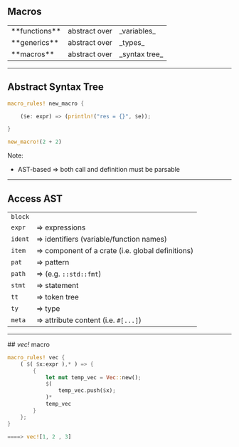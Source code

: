 ## Macros

<table class="no-border center-mid">
<tr class="fragment"> <td>**functions**</td> <td>abstract over</td> <td>_variables_</td> </tr>
<tr class="fragment"> <td>**generics**</td> <td>abstract over</td> <td>_types_</td>
<tr class="fragment"> <td>**macros**</td> <td>abstract over</td> <td>_syntax tree_</td>
</table>

---

## **A**bstract **S**yntax **T**ree

```rust
macro_rules! new_macro {

    ($e: expr) => (println!("res = {}", $e));

}

new_macro!(2 + 2)
```

Note:
* AST-based ⇒ both call and definition must be parsable 

---

## Access AST 

| | |
| --- | --- |
| `block` | |
| `expr` | ⇒ expressions
| `ident` | ⇒ identifiers (variable/function names)
| `item` | ⇒ component of a crate (i.e. global definitions)
| `pat` | ⇒ pattern
| `path` | ⇒ (e.g. `::std::fmt`)
| `stmt` | ⇒ statement
| `tt` | ⇒ token tree
| `ty` | ⇒ type
| `meta` | ⇒ attribute content (i.e. `#[...]`)
<!-- .element class="headless compact" -->

---

## _vec!_ macro

```rust
macro_rules! vec {
    ( $( $x:expr ),* ) => {
        {
            let mut temp_vec = Vec::new();
            $(
                temp_vec.push($x);
            )*
            temp_vec
        }
    };
}

====> vec![1, 2 , 3]
```